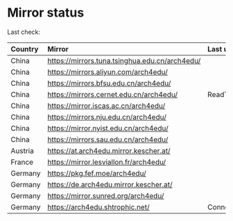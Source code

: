 <script src="./time.js"></script>
# Mirror status
Last check: <script type="text/javascript">localize(1756931145.2187529);</script>

|Country|Mirror|Last update|
|:------|:-----|:----------|
|China|https://mirrors.tuna.tsinghua.edu.cn/arch4edu/|<script type="text/javascript">localize(1756924852);</script>|
|China|https://mirrors.aliyun.com/arch4edu/|<script type="text/javascript">localize(1756882175);</script>|
|China|https://mirrors.bfsu.edu.cn/arch4edu/|<script type="text/javascript">localize(1756882175);</script>|
|China|https://mirrors.cernet.edu.cn/arch4edu/|ReadTimeout|
|China|https://mirror.iscas.ac.cn/arch4edu/|<script type="text/javascript">localize(1756924852);</script>|
|China|https://mirrors.nju.edu.cn/arch4edu/|<script type="text/javascript">localize(1756838337);</script>|
|China|https://mirror.nyist.edu.cn/arch4edu/|<script type="text/javascript">localize(1756882175);</script>|
|China|https://mirrors.sau.edu.cn/arch4edu/|<script type="text/javascript">localize(1756795646);</script>|
|Austria|https://at.arch4edu.mirror.kescher.at/|<script type="text/javascript">localize(1756104457);</script>|
|France|https://mirror.lesviallon.fr/arch4edu/|<script type="text/javascript">localize(1756709288);</script>|
|Germany|https://pkg.fef.moe/arch4edu/|<script type="text/javascript">localize(1756104457);</script>|
|Germany|https://de.arch4edu.mirror.kescher.at/|<script type="text/javascript">localize(1756104457);</script>|
|Germany|https://mirror.sunred.org/arch4edu/|<script type="text/javascript">localize(1756924852);</script>|
|Germany|https://arch4edu.shtrophic.net/|ConnectionError|

<script src="./tablefilter/tablefilter.js"></script>
<script src="./table.js"></script>